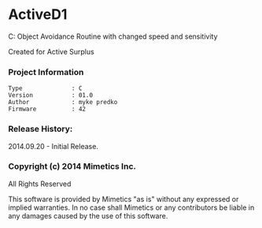 ActiveD1
========

C: Object Avoidance Routine with changed speed and sensitivity

Created for Active Surplus

### Project Information
```
Type              : C
Version           : 01.0
Author            : myke predko
Firmware          : 42
```


### Release History:
2014.09.20 - Initial Release.

### Copyright (c) 2014 Mimetics Inc.
All Rights Reserved

This software is provided by Mimetics "as is" without any expressed or implied warranties.  In no case shall Mimetics or any contributors be liable in any damages caused by the use of this software.  
